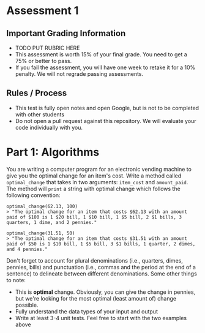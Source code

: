 # Assessment 1

## Important Grading Information
* TODO PUT RUBRIC HERE
* This assessment is worth 15% of your final grade. You need to get a 75% or better to pass.
* If you fail the assessment, you will have one week to retake it for a 10% penalty. We will not regrade passing assessments.

## Rules / Process
* This test is fully open notes and open Google, but is not to be completed with other students
* Do not open a pull request against this repository. We will evaluate your code individually with you.

# Part 1: Algorithms
You are writing a computer program for an electronic vending machine to give you the optimal change for an item's cost. Write a method called `optimal_change` that takes in two arguments: `item_cost` and `amount_paid`. The method will `print` a string with optimal change which follows the following convention:

```
optimal_change(62.13, 100)
> "The optimal change for an item that costs $62.13 with an amount paid of $100 is 1 $20 bill, 1 $10 bill, 1 $5 bill, 2 $1 bills, 3 quarters, 1 dime, and 2 pennies."

optimal_change(31.51, 50)
> "The optimal change for an item that costs $31.51 with an amount paid of $50 is 1 $10 bill, 1 $5 bill, 3 $1 bills, 1 quarter, 2 dimes, and 4 pennies."
```

Don't forget to account for plural denominations (i.e., quarters, dimes, pennies, bills) and punctuation (i.e., commas and the period at the end of a sentence) to delineate between different denominations. Some other things to note:
- This is **optimal** change. Obviously, you can give the change in pennies, but we're looking for the most optimal (least amount of) change possible.
- Fully understand the data types of your input and output
- Write at least 3-4 unit tests. Feel free to start with the two examples above

